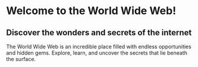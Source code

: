 # Welcome to the World Wide Web!
## Discover the wonders and secrets of the internet

The World Wide Web is an incredible place filled with endless opportunities and hidden gems. Explore, learn, and uncover the secrets that lie beneath the surface.
